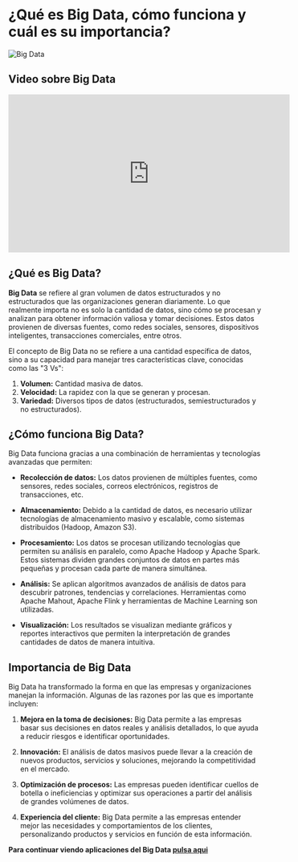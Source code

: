 # ¿Qué es Big Data, cómo funciona y cuál es su importancia?

![Big Data](https://live.mrf.io/statics/i/ps/www.muylinux.com/wp-content/uploads/2019/06/bigdata.jpg?width=1200&enable=upscale "Big Data")

## Video sobre Big Data

<iframe width="560" height="315" src="https://www.youtube.com/watch?v=bAyrObl7TYE" frameborder="0" allowfullscreen></iframe>

## ¿Qué es Big Data?

**Big Data** se refiere al gran volumen de datos estructurados y no estructurados que las organizaciones generan diariamente. Lo que realmente importa no es solo la cantidad de datos, sino cómo se procesan y analizan para obtener información valiosa y tomar decisiones. Estos datos provienen de diversas fuentes, como redes sociales, sensores, dispositivos inteligentes, transacciones comerciales, entre otros.

El concepto de Big Data no se refiere a una cantidad específica de datos, sino a su capacidad para manejar tres características clave, conocidas como las "3 Vs":

1. **Volumen:** Cantidad masiva de datos.
2. **Velocidad:** La rapidez con la que se generan y procesan.
3. **Variedad:** Diversos tipos de datos (estructurados, semiestructurados y no estructurados).

## ¿Cómo funciona Big Data?

Big Data funciona gracias a una combinación de herramientas y tecnologías avanzadas que permiten:

- **Recolección de datos:** Los datos provienen de múltiples fuentes, como sensores, redes sociales, correos electrónicos, registros de transacciones, etc.
  
- **Almacenamiento:** Debido a la cantidad de datos, es necesario utilizar tecnologías de almacenamiento masivo y escalable, como sistemas distribuidos (Hadoop, Amazon S3).

- **Procesamiento:** Los datos se procesan utilizando tecnologías que permiten su análisis en paralelo, como Apache Hadoop y Apache Spark. Estos sistemas dividen grandes conjuntos de datos en partes más pequeñas y procesan cada parte de manera simultánea.

- **Análisis:** Se aplican algoritmos avanzados de análisis de datos para descubrir patrones, tendencias y correlaciones. Herramientas como Apache Mahout, Apache Flink y herramientas de Machine Learning son utilizadas.

- **Visualización:** Los resultados se visualizan mediante gráficos y reportes interactivos que permiten la interpretación de grandes cantidades de datos de manera intuitiva.

## Importancia de Big Data

Big Data ha transformado la forma en que las empresas y organizaciones manejan la información. Algunas de las razones por las que es importante incluyen:

1. **Mejora en la toma de decisiones:** Big Data permite a las empresas basar sus decisiones en datos reales y análisis detallados, lo que ayuda a reducir riesgos e identificar oportunidades.

2. **Innovación:** El análisis de datos masivos puede llevar a la creación de nuevos productos, servicios y soluciones, mejorando la competitividad en el mercado.

3. **Optimización de procesos:** Las empresas pueden identificar cuellos de botella o ineficiencias y optimizar sus operaciones a partir del análisis de grandes volúmenes de datos.

4. **Experiencia del cliente:** Big Data permite a las empresas entender mejor las necesidades y comportamientos de los clientes, personalizando productos y servicios en función de esta información.


**Para continuar viendo aplicaciones del Big Data [pulsa aqui](./BigData2.md)**




